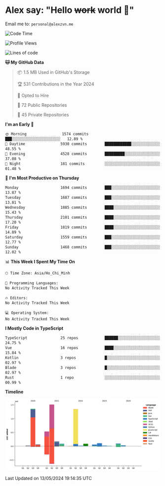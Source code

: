 # Alex say: "Hello ~~work~~ world 🐾"
Email me to: `personal@alexzvn.me`

<!--START_SECTION:waka-->
![Code Time](http://img.shields.io/badge/Code%20Time-1%2C066%20hrs%2055%20mins-blue)

![Profile Views](http://img.shields.io/badge/Profile%20Views-1-blue)

![Lines of code](https://img.shields.io/badge/From%20Hello%20World%20I%27ve%20Written-5.5%20million%20lines%20of%20code-blue)

**🐱 My GitHub Data** 

> 📦 1.5 MB Used in GitHub's Storage 
 > 
> 🏆 531 Contributions in the Year 2024
 > 
> 💼 Opted to Hire
 > 
> 📜 72 Public Repositories 
 > 
> 🔑 45 Private Repositories 
 > 
**I'm an Early 🐤** 

```text
🌞 Morning                1574 commits        ███░░░░░░░░░░░░░░░░░░░░░░   12.89 % 
🌆 Daytime                5930 commits        ████████████░░░░░░░░░░░░░   48.55 % 
🌃 Evening                4528 commits        █████████░░░░░░░░░░░░░░░░   37.08 % 
🌙 Night                  181 commits         ░░░░░░░░░░░░░░░░░░░░░░░░░   01.48 % 
```
📅 **I'm Most Productive on Thursday** 

```text
Monday                   1694 commits        ███░░░░░░░░░░░░░░░░░░░░░░   13.87 % 
Tuesday                  1687 commits        ███░░░░░░░░░░░░░░░░░░░░░░   13.81 % 
Wednesday                1885 commits        ████░░░░░░░░░░░░░░░░░░░░░   15.43 % 
Thursday                 2101 commits        ████░░░░░░░░░░░░░░░░░░░░░   17.20 % 
Friday                   1819 commits        ████░░░░░░░░░░░░░░░░░░░░░   14.89 % 
Saturday                 1559 commits        ███░░░░░░░░░░░░░░░░░░░░░░   12.77 % 
Sunday                   1468 commits        ███░░░░░░░░░░░░░░░░░░░░░░   12.02 % 
```


📊 **This Week I Spent My Time On** 

```text
🕑︎ Time Zone: Asia/Ho_Chi_Minh

💬 Programming Languages: 
No Activity Tracked This Week

🔥 Editors: 
No Activity Tracked This Week

💻 Operating System: 
No Activity Tracked This Week
```

**I Mostly Code in TypeScript** 

```text
TypeScript               25 repos            ██████░░░░░░░░░░░░░░░░░░░   24.75 % 
Vue                      16 repos            ████░░░░░░░░░░░░░░░░░░░░░   15.84 % 
Kotlin                   3 repos             █░░░░░░░░░░░░░░░░░░░░░░░░   02.97 % 
Blade                    3 repos             █░░░░░░░░░░░░░░░░░░░░░░░░   02.97 % 
Rust                     1 repo              ░░░░░░░░░░░░░░░░░░░░░░░░░   00.99 % 
```



**Timeline**

![Lines of Code chart](https://raw.githubusercontent.com/alexzvn/alexzvn/main/assets/bar_graph.png)


 Last Updated on 13/05/2024 19:14:35 UTC
<!--END_SECTION:waka-->
